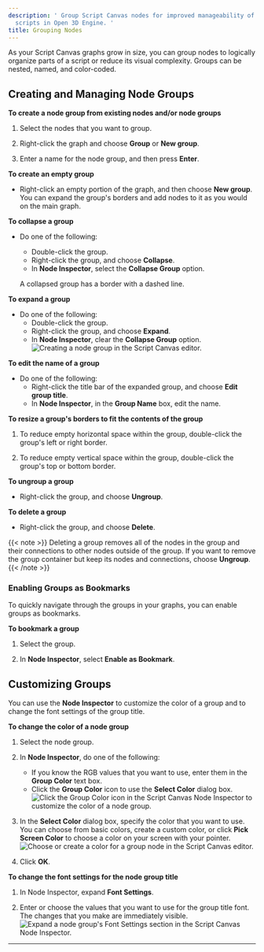 ```yaml
---
description: ' Group Script Canvas nodes for improved manageability of your visual
  scripts in Open 3D Engine. '
title: Grouping Nodes
---
```


As your Script Canvas graphs grow in size, you can group nodes to logically organize parts of a script or reduce its visual complexity. Groups can be nested, named, and color-coded.

## Creating and Managing Node Groups 

**To create a node group from existing nodes and/or node groups**

1. Select the nodes that you want to group.

1. Right-click the graph and choose **Group** or **New group**.

1. Enter a name for the node group, and then press **Enter**.

**To create an empty group**
+ Right-click an empty portion of the graph, and then choose **New group**. You can expand the group's borders and add nodes to it as you would on the main graph.

**To collapse a group**
+ Do one of the following:
  + Double-click the group.
  + Right-click the group, and choose **Collapse**.
  + In **Node Inspector**, select the **Collapse Group** option.

  A collapsed group has a border with a dashed line.

**To expand a group**
+ Do one of the following:
  + Double-click the group.
  + Right-click the group, and choose **Expand**.
  + In **Node Inspector**, clear the **Collapse Group** option.
![Creating a node group in the Script Canvas editor.](/images/shared/shared-script-canvas-node-groups-1.gif)

**To edit the name of a group**
+ Do one of the following:
  + Right-click the title bar of the expanded group, and choose **Edit group title**.
  + In **Node Inspector**, in the **Group Name** box, edit the name.

**To resize a group's borders to fit the contents of the group**

1. To reduce empty horizontal space within the group, double-click the group's left or right border.

1. To reduce empty vertical space within the group, double-click the group's top or bottom border.

**To ungroup a group**
+ Right-click the group, and choose **Ungroup**.

**To delete a group**
+ Right-click the group, and choose **Delete**.

{{< note >}}
Deleting a group removes all of the nodes in the group and their connections to other nodes outside of the group. If you want to remove the group container but keep its nodes and connections, choose **Ungroup**.
{{< /note >}}

### Enabling Groups as Bookmarks 

To quickly navigate through the groups in your graphs, you can enable groups as bookmarks.

**To bookmark a group**

1. Select the group.

1. In **Node Inspector**, select **Enable as Bookmark**.

## Customizing Groups 

You can use the **Node Inspector** to customize the color of a group and to change the font settings of the group title.

**To change the color of a node group**

1. Select the node group.

1. In **Node Inspector**, do one of the following:
   + If you know the RGB values that you want to use, enter them in the **Group Color** text box.
   + Click the **Group Color** icon to use the **Select Color** dialog box.
![Click the Group Color icon in the Script Canvas Node Inspector to customize the color of a node group.](/images/user-guide/scripting/script-canvas/script-canvas-node-groups-2.png)

1. In the **Select Color** dialog box, specify the color that you want to use. You can choose from basic colors, create a custom color, or click **Pick Screen Color** to choose a color on your screen with your pointer.
![Choose or create a color for a group node in the Script Canvas editor.](/images/user-guide/scripting/script-canvas/script-canvas-node-groups-3.png)

1. Click **OK**.

**To change the font settings for the node group title**

1. In Node Inspector, expand **Font Settings**.

1. Enter or choose the values that you want to use for the group title font. The changes that you make are immediately visible.
![Expand a node group's Font Settings section in the Script Canvas Node Inspector.](/images/user-guide/scripting/script-canvas/script-canvas-node-groups-4.png)
****
